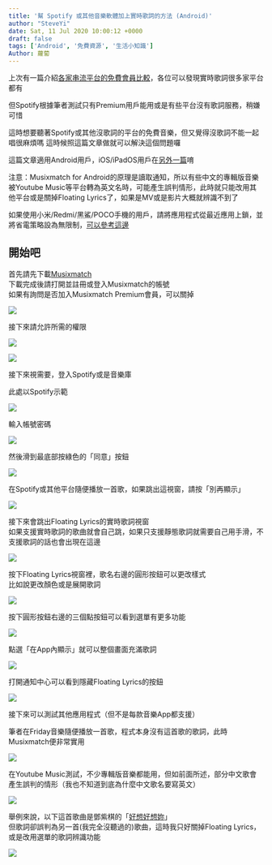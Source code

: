 ```yaml
---
title: '幫 Spotify 或其他音樂軟體加上實時歌詞的方法 (Android)'
author: "SteveYi"
date: Sat, 11 Jul 2020 10:00:12 +0000
draft: false
tags: ['Android', '免費資源', '生活小知識']
Author: 蘿蔔
---
```


上次有一篇介紹[各家串流平台的免費會員比較](https://blog.steveyi.net/free-streaming-music-compare/ "[2020最新] 各大串流平台免費會員比較")，各位可以發現實時歌詞很多家平台都有

但Spotify根據筆者測試只有Premium用戶能用或是有些平台沒有歌詞服務，稍嫌可惜

這時想要聽著Spotify或其他沒歌詞的平台的免費音樂，但又覺得沒歌詞不能一起唱很麻煩嗎 這時候照這篇文章做就可以解決這個問題囉

這篇文章適用Android用戶，iOS/iPadOS用戶在[另外一篇](https://blog.steveyi.net/no-premium-spotify-dynamic-lyrics/ "不用Premium也可以幫Spotify加上實時歌詞(iOS/iPadOS)")唷

注意：Musixmatch for Android的原理是讀取通知，所以有些中文的專輯版音樂被Youtube Music等平台轉為英文名時，可能產生誤判情形，此時就只能改用其他平台或是關掉Floating Lyrics了，如果是MV或是影片大概就辨識不到了  
  
如果使用小米/Redmi/黑鯊/POCO手機的用戶，請將應用程式從最近應用上鎖，並將省電策略設為無限制，[可以參考這邊](https://blog.steveyi.net/ifttt-zhi-dong-guan-wifi/#if-miui)

開始吧
---

首先請先下載[Musixmatch](https://play.google.com/store/apps/details?id=com.musixmatch.android.lyrify)  
下載完成後請打開並註冊或登入Musixmatch的帳號  
如果有詢問是否加入Musixmatch Premium會員，可以關掉

![](https://static-a1.steveyi.net/media/blog/2020071108253421.jpeg)

接下來請允許所需的權限

![](https://static-a1.steveyi.net/media/blog/2020071108255172.jpeg)

![](https://static-a1.steveyi.net/media/blog/2020071108260461.jpeg)

接下來視需要，登入Spotify或是音樂庫

此處以Spotify示範

![](https://static-a1.steveyi.net/media/blog/2020071108261822.jpeg)

輸入帳號密碼

![](https://static-a1.steveyi.net/media/blog/2020071108263125.jpeg)

然後滑到最底部按綠色的「同意」按鈕

![](https://static-a1.steveyi.net/media/blog/2020071108265846.jpeg)

在Spotify或其他平台隨便播放一首歌，如果跳出這視窗，請按「別再顯示」

![](https://static-a1.steveyi.net/media/blog/2020071108273772.jpeg)

接下來會跳出Floating Lyrics的實時歌詞視窗  
如果支援實時歌詞的歌曲就會自己跳，如果只支援靜態歌詞就需要自己用手滑，不支援歌詞的話也會出現在這邊

![](https://static-a1.steveyi.net/media/blog/2020071108275158.jpeg)

按下Floating Lyrics視窗裡，歌名右邊的圓形按鈕可以更改樣式  
比如說更改顏色或是展開歌詞

![](https://blog.steveyi.net/wp-content/uploads/media/blog/2020071108280788.jpeg)

按下圓形按鈕右邊的三個點按鈕可以看到選單有更多功能

![](https://static-a1.steveyi.net/media/blog/2020071108303749.jpeg)

點選「在App內顯示」就可以整個畫面充滿歌詞

![](https://static-a1.steveyi.net/media/blog/2020071108310063.jpeg)

打開通知中心可以看到隱藏Floating Lyrics的按鈕

![](https://static-a1.steveyi.net/media/blog/2020071109554967.png)

接下來可以測試其他應用程式（但不是每款音樂App都支援）

筆者在Friday音樂隨便播放一首歌，程式本身沒有這首歌的歌詞，此時Musixmatch便非常實用

![](https://static-a1.steveyi.net/media/blog/2020071109251796.jpeg)

在Youtube Music測試，不少專輯版音樂都能用，但如前面所述，部分中文歌會產生誤判的情形（我也不知道到底為什麼中文歌名要寫英文）

![](https://static-a1.steveyi.net/media/blog/2020071109383934.jpeg)

舉例來說，以下這首歌曲是鄧紫棋的「[好想好想妳](https://www.youtube.com/watch?v=G3z9U_1Uue4&feature=share)」  
但歌詞卻誤判為另一首(我完全沒聽過的)歌曲，這時我只好關掉Floating Lyrics，或是改用選單的歌詞辨識功能

![](https://static-a1.steveyi.net/media/blog/2020071109490666.jpeg)
